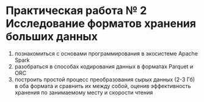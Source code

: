 # Практическая работа № 2 Исследование форматов хранения больших данных

1) познакомиться с основами программирования в экосистеме Apache Spark
2) разобраться в способах кодирования данных в форматах Parquet и ORC
3) построить простой процесс преобразования сырых данных (2-3 Гб) в оба формата и сравнить их между собой, оценив эффективность хранения по занимаемому месту и скорости чтения
